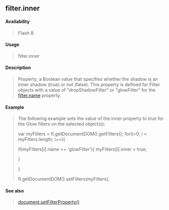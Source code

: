 ## filter.inner

#### Availability

> Flash 8.

#### Usage

> filter.inner

#### Description

> Property; a Boolean value that specifies whether the shadow is an inner shadow (true) or not (false). This property is defined for Filter objects with a value of "dropShadowFilter" or "glowFilter" for the [filter.name](#_bookmark440) property.

#### Example

> The following example sets the value of the inner property to true for the Glow filters on the selected object(s):
>
> var myFilters = fl.getDocumentDOM().getFilters(); for(i=0; i \< myFilters.length; i++){
>
> if(myFilters\[i\].name == 'glowFilter'){ myFilters\[i\].inner = true;
>
> }
>
> }
>
> fl.getDocumentDOM().setFilters(myFilters);

#### See also

> [document.setFilterProperty()](#_bookmark289)
